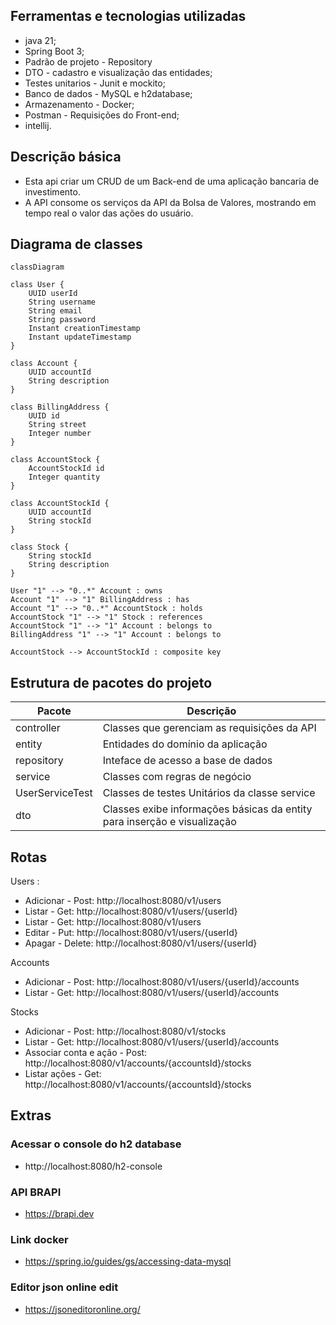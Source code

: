 ## Ferramentas e tecnologias utilizadas

- java 21;
- Spring Boot 3;
- Padrão de projeto - Repository
- DTO - cadastro e visualização das entidades;
- Testes unitarios - Junit e mockito;
- Banco de dados - MySQL e h2database;
- Armazenamento - Docker;
- Postman - Requisições do Front-end;
- intellij.

## Descrição básica
- Esta api criar um CRUD de um Back-end de uma aplicação bancaria de investimento.
- A API consome os serviços da API da Bolsa de Valores, mostrando em tempo real o valor das ações do usuário.
## Diagrama de classes


```mermaid
classDiagram

class User {
    UUID userId
    String username
    String email
    String password
    Instant creationTimestamp
    Instant updateTimestamp
}

class Account {
    UUID accountId
    String description
}

class BillingAddress {
    UUID id
    String street
    Integer number
}

class AccountStock {
    AccountStockId id
    Integer quantity
}

class AccountStockId {
    UUID accountId
    String stockId
}

class Stock {
    String stockId
    String description
}

User "1" --> "0..*" Account : owns
Account "1" --> "1" BillingAddress : has
Account "1" --> "0..*" AccountStock : holds
AccountStock "1" --> "1" Stock : references
AccountStock "1" --> "1" Account : belongs to
BillingAddress "1" --> "1" Account : belongs to

AccountStock --> AccountStockId : composite key

```
## Estrutura de pacotes do projeto

| Pacote          | Descrição                                                                |
|-----------------|--------------------------------------------------------------------------|
| controller      | Classes que gerenciam as requisições da API                              | 
| entity          | Entidades do domínio da aplicação                                        |
| repository      | Inteface de acesso a base de dados                                       |
| service         | Classes com regras de negócio                                            |
| UserServiceTest | Classes de testes Unitários da classe service                            |
| dto             | Classes exibe informações básicas da entity para inserção e visualização |


## Rotas
Users :
- Adicionar - Post: http://localhost:8080/v1/users 
- Listar - Get: http://localhost:8080/v1/users/{userId}
- Listar - Get: http://localhost:8080/v1/users 
- Editar - Put: http://localhost:8080/v1/users/{userId} 
- Apagar - Delete: http://localhost:8080/v1/users/{userId}

Accounts

- Adicionar - Post: http://localhost:8080/v1/users/{userId}/accounts
- Listar - Get: http://localhost:8080/v1/users/{userId}/accounts

Stocks

- Adicionar - Post: http://localhost:8080/v1/stocks
- Listar - Get: http://localhost:8080/v1/users/{userId}/accounts
- Associar conta e ação - Post: http://localhost:8080/v1/accounts/{accountsId}/stocks
- Listar ações - Get: http://localhost:8080/v1/accounts/{accountsId}/stocks

## Extras

### Acessar o console do h2 database 
- http://localhost:8080/h2-console

### API BRAPI
- https://brapi.dev

### Link docker
- https://spring.io/guides/gs/accessing-data-mysql

### Editor json online edit
- https://jsoneditoronline.org/


